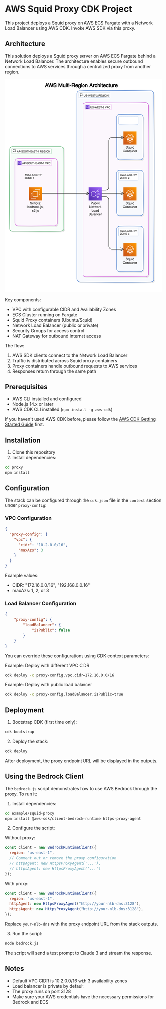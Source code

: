 # AWS Squid Proxy CDK Project

This project deploys a Squid proxy on AWS ECS Fargate with a Network Load Balancer using AWS CDK. Invoke AWS SDK via this proxy.

## Architecture

This solution deploys a Squid proxy server on AWS ECS Fargate behind a Network Load Balancer. The architecture enables secure outbound connections to AWS services through a centralized proxy from another region.

![Architecture Diagram](doc/diagram.png)

Key components:

- VPC with configurable CIDR and Availability Zones
- ECS Cluster running on Fargate
- Squid Proxy containers (Ubuntu/Squid)
- Network Load Balancer (public or private)
- Security Groups for access control
- NAT Gateway for outbound internet access

The flow:

1. AWS SDK clients connect to the Network Load Balancer
2. Traffic is distributed across Squid proxy containers
3. Proxy containers handle outbound requests to AWS services
4. Responses return through the same path

## Prerequisites

- AWS CLI installed and configured
- Node.js 14.x or later
- AWS CDK CLI installed (`npm install -g aws-cdk`)

If you haven't used AWS CDK before, please follow the [AWS CDK Getting Started Guide](https://docs.aws.amazon.com/cdk/v2/guide/getting_started.html) first.

## Installation

1. Clone this repository
2. Install dependencies:

```bash
cd proxy
npm install
```

## Configuration

The stack can be configured through the `cdk.json` file in the `context` section under `proxy-config`:

### VPC Configuration

```json
{
  "proxy-config": {
    "vpc": {
      "cidr": "10.2.0.0/16", 
      "maxAzs": 3
    }
  }
}
```

Example values:

- CIDR: "172.16.0.0/16", "192.168.0.0/16"
- maxAzs: 1, 2, or 3

### Load Balancer Configuration

```json
{
    "proxy-config": {
        "loadBalancer": {
            "isPublic": false 
        }
    }
}
```

You can override these configurations using CDK context parameters:

Example: Deploy with different VPC CIDR

```bash
cdk deploy -c proxy-config.vpc.cidr=172.16.0.0/16
````

Example: Deploy with public load balancer

```bash
cdk deploy -c proxy-config.loadBalancer.isPublic=true
```

## Deployment

1. Bootstrap CDK (first time only):

```bash
cdk bootstrap
```

2. Deploy the stack:

```bash
cdk deploy
```

After deployment, the proxy endpoint URL will be displayed in the outputs.

## Using the Bedrock Client

The `bedrock.js` script demonstrates how to use AWS Bedrock through the proxy. To run it:

1. Install dependencies:

```bash
cd example/squid-proxy
npm install @aws-sdk/client-bedrock-runtime https-proxy-agent
```

2. Configure the script:

Without proxy:

```javascript
const client = new BedrockRuntimeClient({
  region: "us-east-1",
  // Comment out or remove the proxy configuration
  // httpAgent: new HttpsProxyAgent('...'),
  // httpsAgent: new HttpsProxyAgent('...')
});
```

With proxy:

```javascript
const client = new BedrockRuntimeClient({
  region: "us-east-1",
  httpAgent: new HttpsProxyAgent("http://your-nlb-dns:3128"),
  httpsAgent: new HttpsProxyAgent("http://your-nlb-dns:3128"),
});
```

Replace `your-nlb-dns` with the proxy endpoint URL from the stack outputs.

3. Run the script:

```bash
node bedrock.js
```

The script will send a test prompt to Claude 3 and stream the response.

## Notes

- Default VPC CIDR is 10.2.0.0/16 with 3 availability zones
- Load balancer is private by default
- The proxy runs on port 3128
- Make sure your AWS credentials have the necessary permissions for Bedrock and ECS

